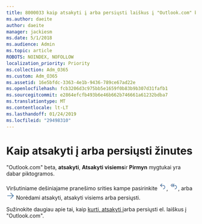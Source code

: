 ```yaml
---
title: 8000033 kaip atsakyti į arba persiųsti laiškus į "Outlook.com" beta
ms.author: daeite
author: daeite
manager: jackiesm
ms.date: 5/1/2018
ms.audience: Admin
ms.topic: article
ROBOTS: NOINDEX, NOFOLLOW
localization_priority: Priority
ms.collection: Adm_O365
ms.custom: Adm_O365
ms.assetid: 16e5bfdc-3363-4e1b-9436-789ce67ad22e
ms.openlocfilehash: fcb3206d3c975bb5e1659f0b83b9b307d31fafb1
ms.sourcegitcommit: e2864efcfb493b6e46b662b746661a61232bdba7
ms.translationtype: MT
ms.contentlocale: lt-LT
ms.lasthandoff: 01/24/2019
ms.locfileid: "29498310"
---
```

# <a name="how-to-reply-to-or-forward-messages"></a>Kaip atsakyti į arba persiųsti žinutes

"Outlook.com" beta, **atsakyti**, **Atsakyti visiems**ir **Pirmyn** mygtukai yra dabar piktogramos. 
  
Viršutiniame dešiniajame pranešimo srities kampe pasirinkite ![Atsakyti](media/08ad5200-369a-4a2f-bef5-ebdcbef5545f.png), ![Atsakyti visiems](media/be5f41a1-dbea-471f-ba5d-7be4256922d2.png), arba ![Peradresuoti](media/29fd06ec-1642-40d1-8faa-ec437ef156fc.png) Norėdami atsakyti, atsakyti visiems arba persiųsti. 
  
Sužinokite daugiau apie tai, kaip [kurti, atsakyti į](https://go.microsoft.com/fwlink/p/?linkid=873141)arba persiųsti el. laiškus į "Outlook.com".
  

